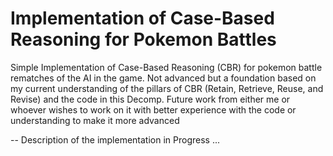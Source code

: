 # Implementation of Case-Based Reasoning for Pokemon Battles
Simple Implementation of Case-Based Reasoning (CBR) for pokemon battle rematches of the AI in the game. Not advanced but a foundation based on my current understanding of the pillars of CBR (Retain, Retrieve, Reuse, and Revise) and the code in this Decomp. Future work from either me or whoever wishes to work on it with better experience with the code or understanding to make it more advanced

-- Description of the implementation in Progress ... 
